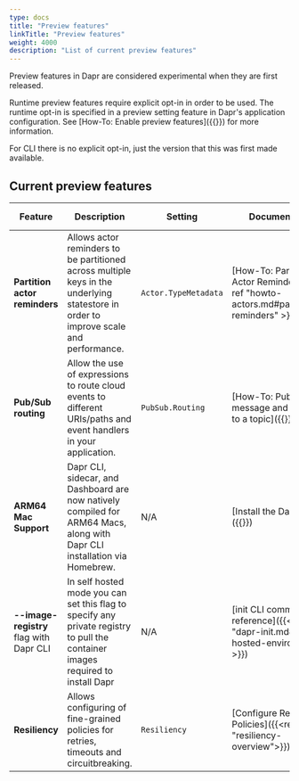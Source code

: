 ```yaml
---
type: docs
title: "Preview features"
linkTitle: "Preview features"
weight: 4000
description: "List of current preview features"
---
```

Preview features in Dapr are considered experimental when they are first released. 

Runtime preview features require explicit opt-in in order to be used. The runtime opt-in is specified in a preview setting feature in Dapr's application configuration. See [How-To: Enable preview features]({{<ref preview-features>}}) for more information.

For CLI there is no explicit opt-in, just the version that this was first made available.


## Current preview features
| Feature | Description | Setting | Documentation | Version introduced |
| ---------- |-------------|---------|---------------|-----------------|
| **Partition actor reminders** | Allows actor reminders to be partitioned across multiple keys in the underlying statestore in order to improve scale and performance. | `Actor.TypeMetadata` | [How-To: Partition Actor Reminders]({{< ref "howto-actors.md#partitioning-reminders" >}}) | v1.4 |
| **Pub/Sub routing** | Allow the use of expressions to route cloud events to different URIs/paths and event handlers in your application. | `PubSub.Routing` | [How-To: Publish a message and subscribe to a topic]({{<ref howto-route-messages>}}) | v1.7 |
| **ARM64 Mac Support** | Dapr CLI, sidecar, and Dashboard are now natively compiled for ARM64 Macs, along with Dapr CLI installation via Homebrew. | N/A | [Install the Dapr CLI]({{<ref install-dapr-cli>}}) | v1.5 |
| **--image-registry** flag with Dapr CLI| In self hosted mode you can set this flag to specify any private registry to pull the container images required to install Dapr| N/A | [init CLI command reference]({{<ref "dapr-init.md#self-hosted-environment" >}}) | v1.7 |
| **Resiliency** | Allows configuring of fine-grained policies for retries, timeouts and circuitbreaking. | `Resiliency` | [Configure Resiliency Policies]({{<ref "resiliency-overview">}}) | 


